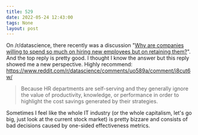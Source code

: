 ```yaml
---
title: 529
date: 2022-05-24 12:43:00
tags: None
layout: post
---
```


On /r/datascience, there recently was a discussion "[Why are companies willing to spend so much on hiring new employees but on retaining them?](https://www.reddit.com/r/datascience/comments/uo589a)". And the top reply is pretty good. I thought I know the answer but this reply showed me a new perspective. Highly recommend:
<https://www.reddit.com/r/datascience/comments/uo589a/comment/i8cut6w/>

> Because HR departments are self-serving and they generally ignore the value of productivity, knowledge, or performance in order to highlight the cost savings generated by their strategies.

Sometimes I feel like the whole IT industry (or the whole capitalism, let's go big, just look at the current stock market) is pretty bizzare and consists of bad decisions caused by one-sided effectiveness metrics.
